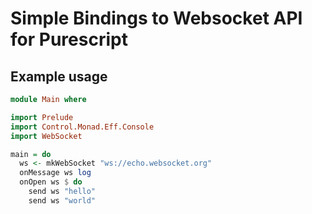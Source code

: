# Simple Bindings to Websocket API for Purescript

## Example usage

```haskell
module Main where

import Prelude
import Control.Monad.Eff.Console
import WebSocket

main = do
  ws <- mkWebSocket "ws://echo.websocket.org"
  onMessage ws log
  onOpen ws $ do
    send ws "hello"
    send ws "world"
```

